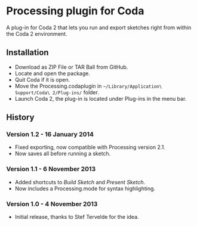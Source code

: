 Processing plugin for Coda
==========================

A plug-in for Coda 2 that lets you run and export sketches right from within the Coda 2 environment.

Installation
------------

* Download as ZIP File or TAR Ball from GitHub.
* Locate and open the package. 
* Quit Coda if it is open.
* Move the Processing.codaplugin in `~/Library/Application\ Support/Coda\ 2/Plug-ins/` folder.
* Launch Coda 2, the plug-in is located under Plug-ins in the menu bar.

History
-------
### Version 1.2 - 16 January 2014
* Fixed exporting, now compatible with Processing version 2.1.
* Now saves all before running a sketch.   

### Version 1.1 - 6 November 2013
* Added shortcuts to _Build Sketch_ and _Present Sketch_.
* Now includes a Processing.mode for syntax highlighting.

### Version 1.0 - 4 November 2013
* Initial release, thanks to Stef Tervelde for the idea.
